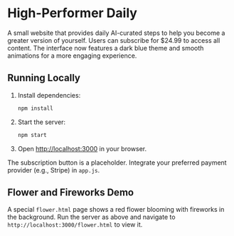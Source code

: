 # High-Performer Daily

A small website that provides daily AI-curated steps to help you become a greater version of yourself. Users can subscribe for $24.99 to access all content.
The interface now features a dark blue theme and smooth animations for a more engaging experience.

## Running Locally

1. Install dependencies:
   ```bash
   npm install
   ```
2. Start the server:
   ```bash
   npm start
   ```
3. Open <http://localhost:3000> in your browser.

The subscription button is a placeholder. Integrate your preferred payment provider (e.g., Stripe) in `app.js`.

## Flower and Fireworks Demo

A special `flower.html` page shows a red flower blooming with fireworks in the background. Run the server as above and navigate to `http://localhost:3000/flower.html` to view it.
